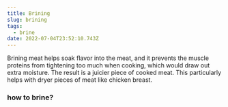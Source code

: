 ```yaml
---
title: Brining
slug: brining
tags:
  - brine
date: 2022-07-04T23:52:10.743Z
---
```

Brining meat helps soak flavor into the meat, and it prevents the muscle proteins from tightening too much when cooking, which would draw out extra moisture. The result is a juicier piece of cooked meat. This particularly helps with dryer pieces of meat like chicken breast.

### how to brine?
